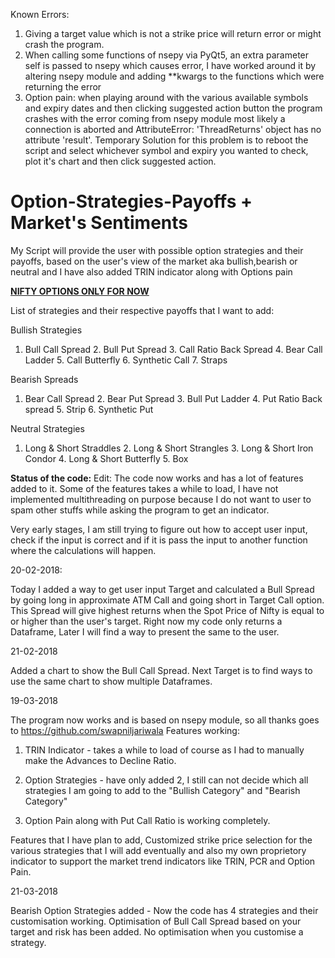 Known Errors:
1. Giving a target value which is not a strike price will return error or might crash the program.
2. When calling some functions of nsepy via PyQt5, an extra parameter self is passed to nsepy which causes error, 
   I have worked around it by altering nsepy module and adding **kwargs to the functions which were returning the error
3. Option pain: when playing around with the various available symbols and expiry dates and then clicking suggested action button the program crashes with the error coming from nsepy module
   most likely a connection is aborted and AttributeError: 'ThreadReturns' object has no attribute 'result'.
   Temporary Solution for this problem is to reboot the script and select whichever symbol and expiry you wanted to check, plot it's chart and then click suggested action.

# Option-Strategies-Payoffs + Market's Sentiments
My Script will provide the user with possible option strategies and their payoffs, based on the user's view of the market aka bullish,bearish or neutral and I have also added TRIN indicator along with Options pain

<b><u>NIFTY OPTIONS ONLY FOR NOW</b></u>

List of strategies and their respective payoffs that I want to add:

Bullish Strategies 

1. Bull Call Spread 2. Bull Put Spread 3. Call Ratio Back Spread 4. Bear Call Ladder 5. Call Butterfly 6. Synthetic Call 7. Straps 
 
Bearish Spreads 

1. Bear Call Spread 2. Bear Put Spread 3. Bull Put Ladder 4. Put Ratio Back spread 5. Strip 6. Synthetic Put 
 
Neutral Strategies 

1. Long & Short Straddles 2. Long & Short Strangles 3. Long & Short Iron Condor 4. Long & Short Butterfly 5. Box 


<b>Status of the code:</b>
Edit: The code now works and has a lot of features added to it. Some of the features takes a while to load, I have not implemented multithreading on purpose because I do not want to user to spam other stuffs while asking the program to get an indicator.

Very early stages, I am still trying to figure out how to accept user input, check if the input is correct and if it is pass the input to another function where the calculations will happen.

20-02-2018:

Today I added a way to get user input Target and calculated a Bull Spread by going long in approximate ATM Call and going short in Target Call option. This Spread will give highest returns when the Spot Price of Nifty is equal to or higher than the user's target. Right now my code only returns a Dataframe, Later I will find a way to present the same to the user.

21-02-2018

Added a chart to show the Bull Call Spread. Next Target is to find ways to use the same chart to show multiple Dataframes.


19-03-2018

The program now works and is based on nsepy module, so all thanks goes to https://github.com/swapniljariwala
Features working:

1. TRIN Indicator - takes a while to load of course as I had to manually make the Advances to Decline Ratio.

2. Option Strategies - have only added 2, I still can not decide which all strategies I am going to add to the "Bullish Category" and "Bearish Category"

3. Option Pain along with Put Call Ratio is working completely.

Features that I have plan to add, Customized strike price selection for the various strategies that I will add eventually and also my own proprietory indicator to support the market trend indicators like TRIN, PCR and Option Pain.

21-03-2018

Bearish Option Strategies added - Now the code has 4 strategies and their customisation working.
Optimisation of Bull Call Spread based on your target and risk has been added. No optimisation when you customise a strategy.
